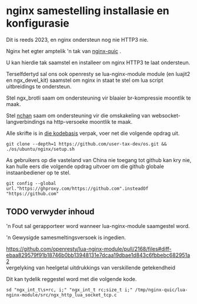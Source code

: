 # nginx samestelling installasie en konfigurasie

Dit is reeds 2023, en nginx ondersteun nog nie HTTP3 nie.

Nginx het egter amptelik 'n tak van [nginx-quic](https://quic.nginx.org) .

U kan hierdie tak saamstel en installeer om nginx HTTP3 te laat ondersteun.

Terselfdertyd sal ons ook openresty se lua-nginx-module module (en luajit2 en ngx_devel_kit) saamstel om nginx in staat te stel om lua script uitbreidings te ondersteun.

Stel ngx_brotli saam om ondersteuning vir blaaier br-kompressie moontlik te maak.

Stel [nchan](https://github.com/slact/nchan) saam om ondersteuning vir die omskakeling van websocket-langverbindings na http-versoeke moontlik te maak.

Alle skrifte is in [die kodebasis](https://github.com/user-tax-dev/os) verpak, voer net die volgende opdrag uit.

```
git clone --depth=1 https://github.com/user-tax-dev/os.git && ./os/ubuntu/nginx/setup.sh
```

As gebruikers op die vasteland van China nie toegang tot github kan kry nie, kan hulle eers die volgende opdrag uitvoer om die github globale instaanbediener op te stel.

```
git config --global url."https://ghproxy.com/https://github.com".insteadOf "https://github.com"
```

## TODO verwyder inhoud

'n Fout sal gerapporteer word wanneer lua-nginx-module saamgestel word.

'n Gewysigde samesmeltingsversoek is ingedien.

https://github.com/openresty/lua-nginx-module/pull/2168/files#diff-ebaa829579f91b18746b0bb13948131e7dcaa19dbae1d843c6fbbebc682951a2<br>vergelyking van heelgetal uitdrukkings van verskillende getekendheid

Dit kan tydelik reggestel word met die volgende kode.

```
sd "ngx_int_t\s+rc, i;" "ngx_int_t rc;size_t i;" /tmp/nginx-quic/lua-nginx-module/src/ngx_http_lua_socket_tcp.c
```